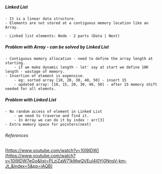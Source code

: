 ##### Linked List
    - It is a linear data structure. 
    - Elements are not stored at a contiguous memory location like an Array.

    - Linked list elements: Node - 2 parts (Data | Next)

##### Problem with Array - can be solved by Linked List 
    - Contiguous memory allocation - need to define the array length at starting.
        - if we make dynamic length - let' say at start we define 10K length - wastage of memory.
    - Insertion of element is expensive.
        - eg: sorted array [10, 20, 30, 40, 50] - insert 15
        - updated array: [10, 15, 20, 30, 40, 50] - after 15 memory shift needed for all elemnts.

##### Problem with Linked List
    - No random access of element in Linked List
        - we need to traverse and find it.
        - In Array we can do it by index : arr[3]
    - Extra memory space for pointers(next)

###### References
[https://www.youtube.com/watch?v=10l9lDW](https://www.youtube.com/watch?v=10l9lDW7eGo&list=PLzjZaW71kMwQVEuI4I0Yj0NnsV-km-Jt_&index=5&pp=iAQB)
